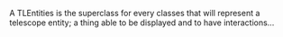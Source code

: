 A TLEntities is the superclass for every classes that will represent a telescope entity; a thing able to be displayed and to have interactions...
